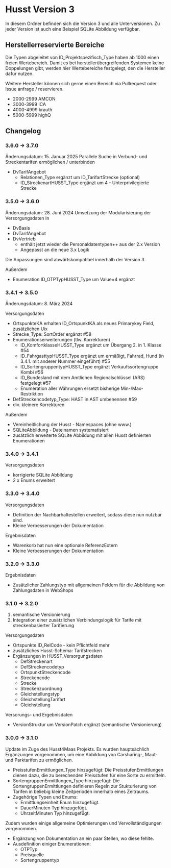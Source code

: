 # Husst Version 3

In diesem Ordner befinden sich die Version 3 und alle Unterversionen.
Zu jeder Version ist auch eine Beispiel SQLite Abbildung verfügbar.

## Herstellerreservierte Bereiche

Die Typen abgeleitet von ID_Projektspezifisch_Type haben ab 1000 einen freien Wertebereich.
Damit es bei herstellerübergreifenden Systemen keine Doppelungen gibt, werden hier Wertebereiche festgelegt, den die Hersteller dafür nutzen.

Weitere Hersteller können sich gerne einen Bereich via Pullrequest oder Issue anfrage / reservieren.

* 2000-2999 AMCON
* 3000-3999 ICA
* 4000-4999 krauth
* 5000-5999 highQ

## Changelog

### 3.6.0 -> 3.7.0
Änderungsdatum: 15. Januar 2025
Parallele Suche in Verbund- und Streckentarifen ermöglichen / unterbinden
* DvTarifAngebot
   * Relationen_Type ergänzt um ID_TarifartStrecke (optional)
   * ID_StreckenartHUSST_Type ergänzt um 4 - Unterprivilegierte Strecke

### 3.5.0 -> 3.6.0
Änderungsdatum: 28. Juni 2024
Umsetzung der Modularisierung der Versorgungsdaten in 
  * DvBasis
  * DvTarifAngebot
  * DvVertrieb 
    - enthält jetzt wieder die Personaldatentypen++ aus der 2.x Version
    - Angepasst an die neue 3.x Logik

Die Anpassungen sind abwärtskompatibel innerhalb der Version 3.

Außerdem  
  * Enumeration ID_OTPTypHUSST_Type um Value=4 ergänzt 

### 3.4.1 -> 3.5.0
Änderungsdatum: 8. März 2024

Versorgungsdaten
 - OrtspunkteKA erhalten ID_OrtspunktKA als neues Primarykey Field, zusätzlichen Uix
 - Strecke_Type: SortOrder ergänzt #58
 - Enumerationserweiterungen (tlw. Korrekturen)
   - ID_KomfortklasseHUSST_Type ergänzt um Übergang 2. in 1. Klasse #54
   - ID_FahrgasttypHUSST_Type ergänzt um ermäßigt, Fahrrad, Hund (in 3.4.1. mit anderer Nummer eingeführt) #55
   - ID_SortengruppentypHUSST_Type ergänzt Verkaufssortengruppe Kombi #56
   - ID_Bundesland mit dem Amtlichen Regionalschlüssel (ARS) festgelegt #57
   - Enumeration aller Währungen ersetzt bisherige Min-/Max- Restriktion
 - DefStreckencodetyp_Type: HAST in AST umbenennen #59
 - div. kleinere Korrekturen 

Außerdem
 - Vereinheitlichung der Husst - Namespaces (ohne www.)
 - SQLiteAbbildung - Dateinamen systematisiert
 - zusätzlich erweiterte SQLite Abbildung mit allen Husst definierten Enumerationen 

### 3.4.0 -> 3.4.1

Versorgungsdaten
 - korrigierte SQLite Abbildung
 - 2 x Enums erweitert
 
### 3.3.0 -> 3.4.0

Versorgungsdaten
- Definition der Nachbarhaltestellen erweitert, sodass diese nun nutzbar sind.
- Kleine Verbesserungen der Dokumentation

Ergebnisdaten
- Warenkorb hat nun eine optionale ReferenzExtern
- Kleine Verbesserungen der Dokumentation

### 3.2.0 -> 3.3.0

Ergebnisdaten

- Zusätzlicher Zahlungstyp mit allgemeinen Feldern für die Abbildung von Zahlungsdaten in WebShops

### 3.1.0 -> 3.2.0

1. semantische Versionierung
2. Integration einer zusätzlichen Verbindungslogik für Tarife mit streckenbasierter Tarifierung

Versorgungsdaten

- Ortspunkte.ID_RelCode - kein Pflichtfeld mehr
- zusätzliches Husst-Schema: Tarifstrecken
- Ergänzungen in HUSST_Versorgungsdaten
    - DefStreckenart
    - DefStreckencodetyp
    - OrtspunktStreckencode
    - Streckencode
    - Strecke
    - Streckenzuordnung
    - Gleichstellungstyp
    - GleichstellungTarifart
    - Gleichstellung

Versorungs- und Ergebnisdaten

- VersionStruktur um VersionPatch ergänzt (semantische Versionierung)

### 3.0.0 -> 3.1.0

Update im Zuge des Husst4Maas Projekts. Es wurden hauptsächlich Ergänzungen vorgenommen, um eine Abbildung von Carsharing-, Maut- und Parktarifen zu ermöglichen.

* PreisstufenErmittlungen_Type hinzugefügt:
  Die PreisstufenErmittlungen dienen dazu, die zu berechenden Preisstufen für eine Sorte zu ermitteln.
* SortengruppenErmittlungen_Type hinzugefügt: Die SortengruppenErmittlungen definieren Regeln zur Stukturierung von Tarifen in beliebig kleine Zeitperioden innerhalb eines
  Zeitraums.
* Zugehörige Typen und Enums:
    * Ermittlungseinheit Enum hinzugefügt.
    * DauerMinuten Typ hinzugefügt.
    * UhrzeitMinuten Typ hinzugefügt.

Zudem wurden einige allgemeine Optimierungen und Vervollständigungen vorgenommen.

* Ergänzung von Dokumentation an ein paar Stellen, wo diese fehlte.
* Ausdefinition einiger Enumerationen:
    * OTPTyp
    * Preisquelle
    * Sortengruppentyp
